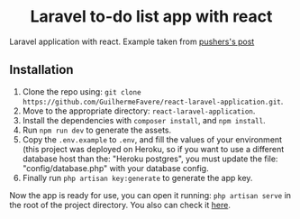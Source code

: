 <h1 align="center">
  <strong>Laravel to-do list app with react</strong>
</h1>

Laravel application with react. Example taken from <a href="https://blog.pusher.com/react-laravel-application/" target="_blank" title="Using React in a Laravel application">pushers's post</a>

## Installation

1. Clone the repo using: `git clone https://github.com/GuilhermeFavere/react-laravel-application.git`.
2. Move to the appropriate directory: `react-laravel-application`.
3. Install the dependencies with `composer install`, and `npm install`.
4. Run `npm run dev` to generate the assets.
5. Copy the `.env.example` to `.env`, and fill the values of your environment (this project was deployed on Heroku, so if you want to use a different database host than the: "Heroku postgres", you must update the file: "config/database.php" with your database config.
6. Finally run `php artisan key:generate` to generate the app key.

Now the app is ready for use, you can open it running: `php artisan serve` in the root of the project directory. You also can check it <a href="https://react-laravel-application.herokuapp.com/" target="_blank" title="Project deployed on Heroky">here</a>.
